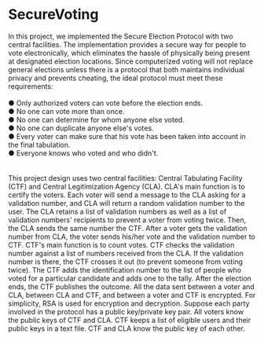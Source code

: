 # SecureVoting
In this project, we implemented the Secure Election Protocol with two central facilities. The implementation provides a secure way for people to vote electronically, which eliminates the hassle of physically being present at designated election locations. Since computerized voting will not replace general elections unless there is a protocol that both maintains individual privacy and prevents cheating, the ideal protocol must meet these
requirements:
\
\
● Only authorized voters can vote before the election ends.\
● No one can vote more than once.\
● No one can determine for whom anyone else voted.\
● No one can duplicate anyone else's votes.\
● Every voter can make sure that his vote has been taken into account in the final tabulation.\
● Everyone knows who voted and who didn't.\
\
\
This project design uses two central facilities: Central Tabulating Facility (CTF) and Central Legitimization Agency (CLA). CLA's main function is to certify the voters. Each voter will send a message to the CLA asking for a validation number, and CLA will return a random validation number to the user. The CLA retains a list of validation numbers as well as a list of validation numbers' recipients to prevent a voter from voting twice. Then, the CLA sends the same number the CTF. After a voter gets the validation number from CLA, the voter sends his/her vote and the validation number to CTF. CTF's main function is to count votes. CTF checks the validation number against a list of numbers received from the CLA. If the validation number is there, the CTF crosses it out (to prevent someone from voting twice). The CTF adds the identification number to the list of people who voted for a particular candidate and adds one to the tally. After the election ends, the CTF publishes the outcome. All the data sent between a voter and CLA, between CLA and CTF, and between a voter and CTF is encrypted. For simplicity, RSA is used for encryption and decryption. Suppose each party involved in the protocol has a public key/private key pair. All voters know the public keys of CTF and CLA. CTF keeps a list of eligible users and their public keys in a text file. CTF and CLA know the public key of each other.
